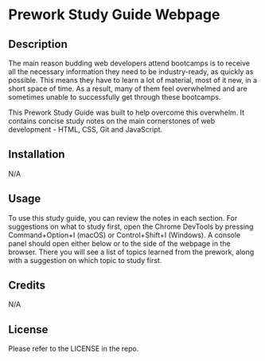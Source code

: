 # Prework Study Guide Webpage

## Description

The main reason budding web developers attend bootcamps is to receive all the necessary information they need to be industry-ready, as quickly as possible. This means they have to learn a lot of material, most of it new, in a short space of time. As a result, many of them feel overwhelmed and are sometimes unable to successfully get through these bootcamps.

This Prework Study Guide was built to help overcome this overwhelm. It contains concise study notes on the main cornerstones of web development - HTML, CSS, Git and JavaScript.

## Installation

N/A

## Usage

To use this study guide, you can review the notes in each section. For suggestions on what to study first, open the Chrome DevTools by pressing Command+Option+I (macOS) or Control+Shift+I (Windows). A console panel should open either below or to the side of the webpage in the browser. There you will see a list of topics learned from the prework, along with a suggestion on which topic to study first.

## Credits

N/A

## License

Please refer to the LICENSE in the repo.


